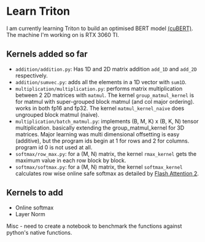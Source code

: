 # Learn Triton

I am currently learning Triton to build an optimised BERT model [(cuBERT)](https://github.com/divusree/cuBERT). The machine I'm working on is RTX 3060 TI.


## Kernels added so far

- `addition/addition.py`: Has 1D and 2D matrix addition `add_1D` and `add_2D` respectively. 
- `addition/sumvec.py`: adds all the elements in a 1D vector with `sum1D`.
- `multiplication/multiplication.py`: performs matrix multiplication between 2 2D matrices with `matmul`. The kernel `group_matmul_kernel` is for matmul with super-grouped block matmul (and col major ordering). works in both fp16 and fp32. The kernel `matmul_kernel_naive` does ungrouped block matmul (naive).
- `multiplication/batch_matmul.py`: implements (B, M, K) x (B, K, N) tensor multiplication. basically extending the group_matmul_kernel for 3D matrices. Major learning was multi dimensional offsetting is easy (additive), but the program ids begin at 1 for rows and 2 for columns. program id 0 is not used at all.  
- `softmax/row_max.py`:  for a (M, N) matrix, the kernel `rmax_kernel` gets the maximum value in each row block by block.
- `softmax/softmax.py`:  for a (M, N) matrix, the kernel `softmax_kernel` calculates row wise online safe softmax as detailed by [Flash Attention 2](https://arxiv.org/abs/2307.08691). 


## Kernels to add

- Online softmax
- Layer Norm

Misc - need to create a notebook to benchmark the functions against python's native functions.  
